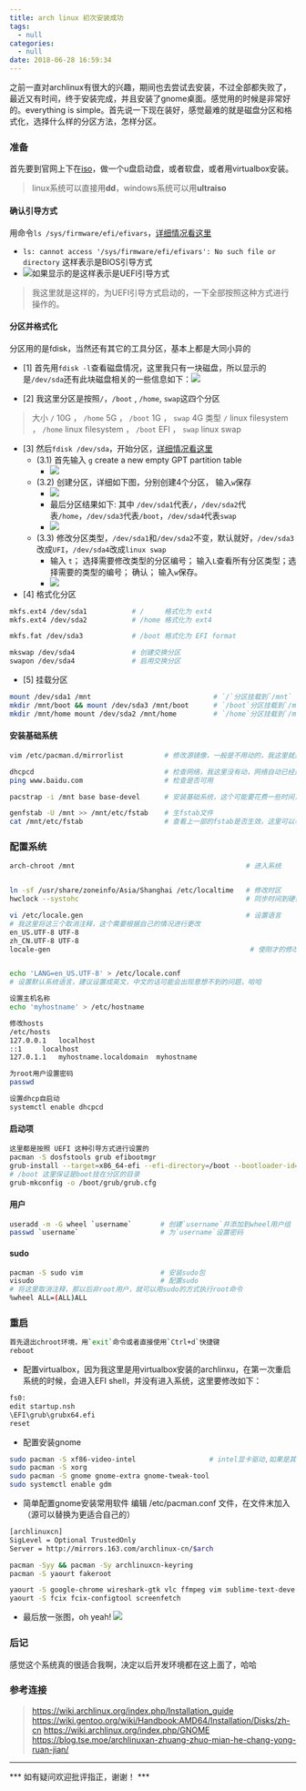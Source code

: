 ```yaml
---
title: arch linux 初次安装成功
tags:
  - null
categories:
  - null
date: 2018-06-28 16:59:34
---
```


之前一直对archlinux有很大的兴趣，期间也去尝试去安装，不过全部都失败了，最近又有时间，终于安装完成，并且安装了gnome桌面。感觉用的时候是非常好的。everything is simple。首先说一下现在装好，感觉最难的就是磁盘分区和格式化，选择什么样的分区方法，怎样分区。

<!-- more -->

### 准备
首先要到官网上下在[iso](https://www.archlinux.org/download/)，做一个u盘启动盘，或者软盘，或者用virtualbox安装。
> linux系统可以直接用**dd**，windows系统可以用**ultraiso**

#### 确认引导方式
用命令`ls /sys/firmware/efi/efivars`，[详细情况看这里](https://wiki.archlinux.org/index.php/GRUB)
* `ls: cannot access '/sys/firmware/efi/efivars': No such file or directory` 这样表示是BIOS引导方式
* ![](https://ws1.sinaimg.cn/large/c11fed42gy1fsqorm8bw7j20me0j0ab0.jpg)如果显示的是这样表示是UEFI引导方式
> 我这里就是这样的，为UEFI引导方式启动的，一下全部按照这种方式进行操作的。

#### 分区并格式化
分区用的是fdisk，当然还有其它的工具分区，基本上都是大同小异的
+ [1] 首先用`fdisk -l`查看磁盘情况，这里我只有一块磁盘，所以显示的是`/dev/sda`还有此块磁盘相关的一些信息如下：![](https://ws1.sinaimg.cn/large/c11fed42gy1fsqp2v1xpyj20e004ydfq.jpg)

+ [2] 我这里分区是按照`/`，`/boot` , `/home`, `swap`这四个分区
> 大小 `/` 10G ， `/home` 5G ， `/boot` 1G ， `swap` 4G
> 类型  `/` linux filesystem ， `/home` linux filesystem ，  `/boot` EFI ，  `swap` linux swap

+  [3] 然后`fdisk /dev/sda`，开始分区，[详细情况看这里](https://wiki.archlinux.org/index.php/Fdisk)
    - (3.1) 首先输入 `g` create a new empty GPT partition table
        * ![](https://ws1.sinaimg.cn/large/c11fed42gy1fsqpc1ikvsj20gx01gq2p.jpg)
    - (3.2) 创建分区，详细如下图，分别创建4个分区， 输入`w`保存
        * ![](https://ws1.sinaimg.cn/large/c11fed42gy1fsqpk87oylj20io02z0sk.jpg)
        * 最后分区结果如下: 其中 `/dev/sda1`代表`/`，`/dev/sda2`代表`/home`，`/dev/sda3`代表`/boot`，`/dev/sda4`代表`swap`
        * ![](https://ws1.sinaimg.cn/large/c11fed42gy1fsqple6avrj20eg069jrc.jpg)
    - (3.3) 修改分区类型，`/dev/sda1`和`/dev/sda2`不变，默认就好，`/dev/sda3`改成`UFI`，`/dev/sda4`改成`linux swap`
        * 输入 `t`； 选择需要修改类型的分区编号； 输入`L`查看所有分区类型；选择需要的类型的编号； 确认； 输入`w`保存。
        * ![](https://ws1.sinaimg.cn/large/c11fed42gy1fsqpwlcfj9j20er064glk.jpg)
+ [4] 格式化分区
```bash
mkfs.ext4 /dev/sda1           # /     格式化为 ext4
mkfs.ext4 /dev/sda2           # /home 格式化为 ext4

mkfs.fat /dev/sda3            # /boot 格式化为 EFI format

mkswap /dev/sda4              # 创建交换分区
swapon /dev/sda4              # 启用交换分区
```
+ [5] 挂载分区
```bash
mount /dev/sda1 /mnt                              # `/`分区挂载到`/mnt`
mkdir /mnt/boot && mount /dev/sda3 /mnt/boot      # `/boot`分区挂载到`/mnt/boot`
mkdir /mnt/home mount /dev/sda2 /mnt/home         # `/home`分区挂载到`/mnt/home`
```

####  安装基础系统
```bash
vim /etc/pacman.d/mirrorlist          # 修改源镜像，一般是不用动的，我这里就是默认的

dhcpcd                                # 检查网络，我这里没有动，网络自动已经连接好了
ping www.baidu.com                    # 检查是否可用

pacstrap -i /mnt base base-devel      # 安装基础系统，这个可能要花费一些时间，和网速有关

genfstab -U /mnt >> /mnt/etc/fstab    # 生fstab文件
cat /mnt/etc/fstab                    # 查看上一部的fstab是否生效，这里可以看到，每一个分区的情况

```

### 配置系统
```bash
arch-chroot /mnt                                          # 进入系统


ln -sf /usr/share/zoneinfo/Asia/Shanghai /etc/localtime   # 修改时区
hwclock --systohc                                         # 同步时间到硬件

vi /etc/locale.gen                                        # 设置语言
# 我这里将这三个取消注释，这个需要根据自己的情况进行更改
en_US.UTF-8 UTF-8
zh_CN.UTF-8 UTF-8
locale-gen                                                 # 使刚才的修改生效


echo 'LANG=en_US.UTF-8' > /etc/locale.conf
# 设置默认系统语言，建议设置成英文，中文的话可能会出现意想不到的问题，哈哈

设置主机名称
echo 'myhostname' > /etc/hostname

修改hosts
/etc/hosts
127.0.0.1   localhost
::1     localhost
127.0.1.1   myhostname.localdomain  myhostname

为root用户设置密码
passwd

设置dhcp自启动
systemctl enable dhcpcd
```

#### 启动项
```bash
这里都是按照 UEFI 这种引导方式进行设置的
pacman -S dosfstools grub efibootmgr
grub-install --target=x86_64-efi --efi-directory=/boot --bootloader-id=grub
# /boot 这里保证是boot挂在分区的目录
grub-mkconfig -o /boot/grub/grub.cfg
```

#### 用户
```bash
useradd -m -G wheel `username`       # 创建`username`并添加到wheel用户组
passwd `username`                    # 为`username`设置密码
```

#### sudo
```bash
pacman -S sudo vim                   # 安装sudo包
visudo                               # 配置sudo
# 将这里取消注释，那以后非root用户，就可以用sudo的方式执行root命令
%wheel ALL=(ALL)ALL
```

### 重启
```bash
首先退出chroot环境，用`exit`命令或者直接使用`Ctrl+d`快捷键
reboot
```

* 配置virtualbox，因为我这里是用virtualbox安装的archlinxu，在第一次重启系统的时候，会进入EFI shell，并没有进入系统，这里要修改如下：
```bash
fs0:
edit startup.nsh
\EFI\grub\grubx64.efi
reset
```

* 配置安装gnome
```bash
sudo pacman -S xf86-video-intel                  # intel显卡驱动,如果是其它的需要安装对应的驱动
sudo pacman -S xorg
sudo pacman -S gnome gnome-extra gnome-tweak-tool
sudo systemctl enable gdm
```

* 简单配置gnome安装常用软件
编辑 /etc/pacman.conf 文件，在文件末加入（源可以替换为更适合自己的）
```bash
[archlinuxcn]
SigLevel = Optional TrustedOnly
Server = http://mirrors.163.com/archlinux-cn/$arch
```
```bash
pacman -Syy && pacman -Sy archlinuxcn-keyring
pacman -S yaourt fakeroot

yaourt -S google-chrome wireshark-gtk vlc ffmpeg vim sublime-text-deve tcpdump
yaourt -S fcix fcix-configtool screenfetch
```
* 最后放一张图，oh yeah!
![](https://ws1.sinaimg.cn/large/c11fed42gy1fsqzpcluv6j20k308g3zg.jpg)

### 后记
感觉这个系统真的很适合我啊，决定以后开发环境都在这上面了，哈哈
### 参考连接
> https://wiki.archlinux.org/index.php/Installation_guide
> https://wiki.gentoo.org/wiki/Handbook:AMD64/Installation/Disks/zh-cn
> https://wiki.archlinux.org/index.php/GNOME
> https://blog.tse.moe/archlinuxan-zhuang-zhuo-mian-he-chang-yong-ruan-jian/

---

*** 如有疑问欢迎批评指正，谢谢！ ***
